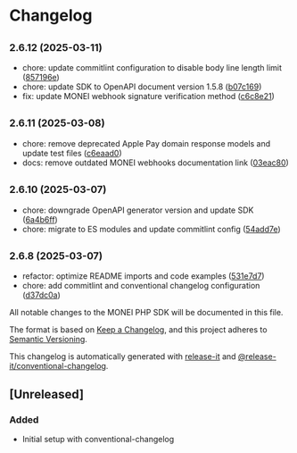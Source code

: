 # Changelog

## <small>2.6.12 (2025-03-11)</small>

* chore: update commitlint configuration to disable body line length limit ([857196e](https://github.com/MONEI/monei-php-sdk/commit/857196e))
* chore: update SDK to OpenAPI document version 1.5.8 ([b07c169](https://github.com/MONEI/monei-php-sdk/commit/b07c169))
* fix: update MONEI webhook signature verification method ([c6c8e21](https://github.com/MONEI/monei-php-sdk/commit/c6c8e21))

## <small>2.6.11 (2025-03-08)</small>

* chore: remove deprecated Apple Pay domain response models and update test files ([c6eaad0](https://github.com/MONEI/monei-php-sdk/commit/c6eaad0))
* docs: remove outdated MONEI webhooks documentation link ([03eac80](https://github.com/MONEI/monei-php-sdk/commit/03eac80))

## <small>2.6.10 (2025-03-07)</small>

* chore: downgrade OpenAPI generator version and update SDK ([6a4b6ff](https://github.com/MONEI/monei-php-sdk/commit/6a4b6ff))
* chore: migrate to ES modules and update commitlint config ([54add7e](https://github.com/MONEI/monei-php-sdk/commit/54add7e))

## <small>2.6.8 (2025-03-07)</small>

* refactor: optimize README imports and code examples ([531e7d7](https://github.com/MONEI/monei-php-sdk/commit/531e7d7))
* chore: add commitlint and conventional changelog configuration ([d37dc0a](https://github.com/MONEI/monei-php-sdk/commit/d37dc0a))

All notable changes to the MONEI PHP SDK will be documented in this file.

The format is based on [Keep a Changelog](https://keepachangelog.com/en/1.0.0/),
and this project adheres to [Semantic Versioning](https://semver.org/spec/v2.0.0.html).

This changelog is automatically generated with [release-it](https://github.com/release-it/release-it)
and [@release-it/conventional-changelog](https://github.com/release-it/conventional-changelog).

## [Unreleased]

### Added
- Initial setup with conventional-changelog
